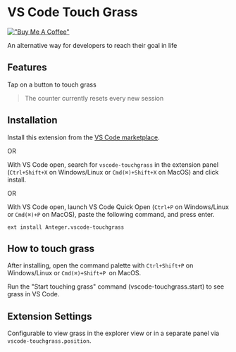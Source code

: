 # VS Code Touch Grass

[!["Buy Me A Coffee"](https://www.buymeacoffee.com/assets/img/custom_images/orange_img.png)](https://www.buymeacoffee.com/anteger)

An alternative way for developers to reach their goal in life

## Features

Tap on a button to touch grass

> The counter currently resets every new session

## Installation

Install this extension from the [VS Code marketplace](https://marketplace.visualstudio.com/items?itemName=Anteger.vscode-touchgrass).

OR

With VS Code open, search for `vscode-touchgrass` in the extension panel (`Ctrl+Shift+X` on Windows/Linux or `Cmd(⌘)+Shift+X` on MacOS) and click install.

OR

With VS Code open, launch VS Code Quick Open (`Ctrl+P` on Windows/Linux or `Cmd(⌘)+P` on MacOS), paste the following command, and press enter.

`ext install Anteger.vscode-touchgrass`

## How to touch grass

After installing, open the command palette with `Ctrl+Shift+P` on Windows/Linux or `Cmd(⌘)+Shift+P `on MacOS.

Run the "Start touching grass" command (vscode-touchgrass.start) to see grass in VS Code.

## Extension Settings

Configurable to view grass in the explorer view or in a separate panel via `vscode-touchgrass.position`.

